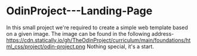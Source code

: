 # OdinProject---Landing-Page

In this small project we're required to create a simple web template based on a given image.
The image can be found in the following address- https://cdn.statically.io/gh/TheOdinProject/curriculum/main/foundations/html_css/project/odin-project.png 
Nothing special, it's a start.